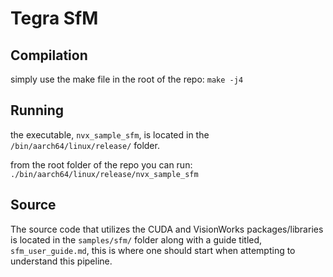 # Tegra SfM

## Compilation

simply use the make file in the root of the repo:
`make -j4`

## Running

the executable, `nvx_sample_sfm`, is located in the `/bin/aarch64/linux/release/` folder.

from the root folder of the repo you can run:
`./bin/aarch64/linux/release/nvx_sample_sfm`

## Source

The source code that utilizes the CUDA and VisionWorks packages/libraries is located in the `samples/sfm/` folder along with a guide titled, `sfm_user_guide.md`, this is where one should start when attempting to understand this pipeline.